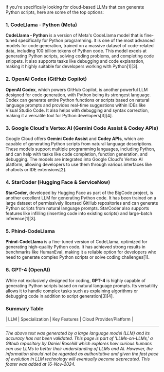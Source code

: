 If you're specifically looking for cloud-based LLMs that can generate Python scripts, here are some of the top options:

### 1. CodeLlama - Python (Meta)

**CodeLlama - Python** is a version of Meta's CodeLlama model that is fine-tuned specifically for Python programming. It is one of the most advanced models for code generation, trained on a massive dataset of code-related data, including 100 billion tokens of Python code. This model excels at generating Python scripts, solving coding problems, and completing code snippets. It also supports tasks like debugging and code explanation, making it highly suitable for developers working with Python\[1]\[3].

### 2. OpenAI Codex (GitHub Copilot)

**OpenAI Codex**, which powers GitHub Copilot, is another powerful LLM designed for code generation, with Python being its strongest language. Codex can generate entire Python functions or scripts based on natural language prompts and provides real-time suggestions within IDEs like Visual Studio Code. It also helps with debugging and syntax correction, making it a versatile tool for Python developers\[3]\[4].

### 3. Google Cloud's Vertex AI (Gemini Code Assist & Codey APIs)

Google Cloud offers **Gemini Code Assist** and **Codey APIs**, which are capable of generating Python scripts from natural language descriptions. These models support multiple programming languages, including Python, and can help with tasks like code completion, function generation, and debugging. The models are integrated into Google Cloud's Vertex AI platform, allowing developers to use them through various interfaces like chatbots or IDE extensions\[2].

### 4. StarCoder (Hugging Face & ServiceNow)

**StarCoder**, developed by Hugging Face as part of the BigCode project, is another excellent LLM for generating Python code. It has been trained on a large dataset of permissively licensed GitHub repositories and can generate Python scripts from natural language prompts. StarCoder also supports features like infilling (inserting code into existing scripts) and large-batch inference\[1]\[3].

### 5. Phind-CodeLlama

**Phind-CodeLlama** is a fine-tuned version of CodeLlama, optimized for generating high-quality Python code. It has achieved strong results in benchmarks like HumanEval, making it a reliable option for developers who need to generate complex Python scripts or solve coding challenges\[1].

### 6. GPT-4 (OpenAI)

While not exclusively designed for coding, **GPT-4** is highly capable of generating Python scripts based on natural language prompts. Its versatility allows it to handle complex tasks such as explaining algorithms or debugging code in addition to script generation\[3]\[4].

### Summary Table

| LLM                    | Specialization                   | Key Features                                                                 | Cloud Provider/Platform |

---
*The above text was generated by a large language model (LLM) and its accuracy has not been validated. This page is part of 'LLMs-on-LLMs,' a Github repository by Daniel Rosehill which explores how curious humans can use LLMs to better their understanding of LLMs and AI. However, the information should not be regarded as authoritative and given the fast pace of evolution in LLM technology will eventually become deprecated.  This footer was added at 16-Nov-2024.*
